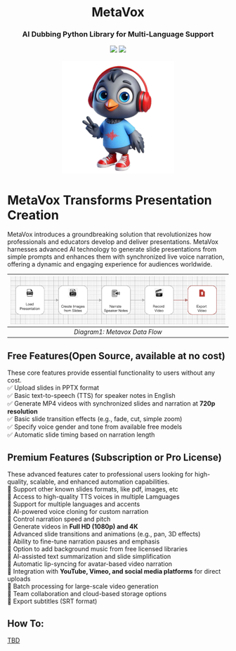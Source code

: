 <div align="center">
<h1 align="center"> MetaVox </h1> 
<h3>AI Dubbing Python Library for Multi-Language Support</br></h3>
<img src="https://img.shields.io/badge/Progress-0%25-red"> <img src="https://img.shields.io/badge/Feedback-Welcome-green">
</br>
</br>
<kbd>
<img src="https://github.com/dimastatz/metavox/blob/main/docs/images/metavox.png?raw=true" width="256px"> 
</kbd>
</div>


# MetaVox Transforms Presentation Creation

MetaVox introduces a groundbreaking solution that revolutionizes how professionals and educators develop and deliver presentations. MetaVox harnesses advanced AI technology to generate slide presentations from simple prompts and enhances them with synchronized live voice narration, offering a dynamic and engaging experience for audiences worldwide.

| ![ Metavox Data Flow](https://github.com/dimastatz/metavox/blob/main/docs/images/metavox_dataflow.png) |
|:--:| 
| *Diagram1: Metavox Data Flow* |


## Free Features(Open Source, available at no cost)
These core features provide essential functionality to users without any cost.  
✅ Upload slides in PPTX format  
✅ Basic text-to-speech (TTS) for speaker notes in English  
✅ Generate MP4 videos with synchronized slides and narration at **720p resolution**   
✅ Basic slide transition effects (e.g., fade, cut, simple zoom)    
✅ Specify voice gender and tone from available free models  
✅ Automatic slide timing based on narration length  

## Premium Features (Subscription or Pro License)
These advanced features cater to professional users looking for high-quality, scalable, and enhanced automation capabilities.    
🚀 Support other known slides formats, like pdf, images, etc  
🚀 Access to high-quality TTS voices in multiple Lamguages   
🚀 Support for multiple languages and accents     
🚀 AI-powered voice cloning for custom narration  
🚀 Control narration speed and pitch  
🚀 Generate videos in **Full HD (1080p) and 4K**  
🚀 Advanced slide transitions and animations (e.g., pan, 3D effects)    
🚀 Ability to fine-tune narration pauses and emphasis  
🚀 Option to add background music from free licensed libraries  
🚀 AI-assisted text summarization and slide simplification  
🚀 Automatic lip-syncing for avatar-based video narration  
🚀 Integration with **YouTube, Vimeo, and social media platforms** for direct uploads    
🚀 Batch processing for large-scale video generation  
🚀 Team collaboration and cloud-based storage options  
🚀 Export subtitles (SRT format)  

## How To:
[TBD]()
